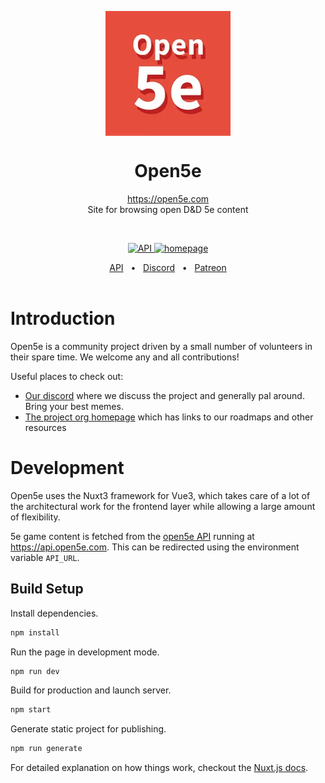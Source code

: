 <p align="center">
  <img src="public/img/logo.png" width="200px" align="center" alt="Open5e logo" />
  <h1 align="center">Open5e</h1>
  <p align="center">
    <a href="https://open5e.com">https://open5e.com</a>
    <br/>
    Site for browsing open D&D 5e content
  </p>
</p>
<br />

<p align="center">
  <a href="https://api.open5e.com" rel="nofollow">
    <img src="https://img.shields.io/website?down_message=Down&label=Open5e%20API&up_message=Up&url=https%3A%2F%2Fapi.open5e.com" alt="API">
  </a>
  <a href="https://open5e.com" rel="nofollow">
    <img src="https://img.shields.io/website?down_message=Down&label=Open5e&up_message=Up&url=https%3A%2F%2Fopen5e.com" alt="homepage">
  </a>
</p>

<div align="center">
    <a href="https://api.open5e.com">API</a>
    <span>&nbsp;&nbsp;•&nbsp;&nbsp;</span>
    <a href="https://discord.gg/9RNE2rY">Discord</a>
    <span>&nbsp;&nbsp;•&nbsp;&nbsp;</span>
    <a href="https://www.patreon.com/open5e">Patreon</a>
</div>

<br/>

# Introduction

Open5e is a community project driven by a small number of volunteers in their
spare time. We welcome any and all contributions!

Useful places to check out:

- [Our discord](https://discord.gg/9RNE2rY) where we discuss the project and
  generally pal around. Bring your best memes.
- [The project org homepage](https://github.com/open5e) which has links to our
  roadmaps and other resources

# Development

Open5e uses the Nuxt3 framework for Vue3, which takes care of a lot of the
architectural work for the frontend layer while allowing a large amount of
flexibility.

5e game content is fetched from the
[open5e API](https://github.com/eepMoody/open5e-api) running at
https://api.open5e.com. This can be redirected using the environment variable
`API_URL`.

## Build Setup

Install dependencies.

```bash
npm install
```

Run the page in development mode.

```bash
npm run dev
```

Build for production and launch server.

```bash
npm start
```

Generate static project for publishing.

```bash
npm run generate
```

For detailed explanation on how things work, checkout the
[Nuxt.js docs](https://github.com/nuxt/nuxt.js).
